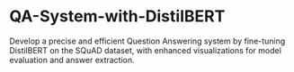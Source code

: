 # QA-System-with-DistilBERT
Develop a precise and efficient Question Answering system by fine-tuning DistilBERT on the SQuAD dataset, with enhanced visualizations for model evaluation and answer extraction.
